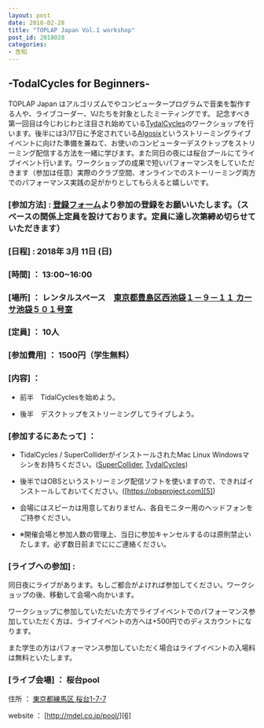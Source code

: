 ```yaml
---
layout: post
date: 2018-02-28
title: "TOPLAP Japan Vol.1 workshop"
post_id: 2018028
categories: 
- 告知
---
```


## -TodalCycles for Beginners-

TOPLAP Japan はアルゴリズムでやコンピュータープログラムで音楽を製作する人や、ライブコーダー、VJたちを対象としたミーティングです。 記念すべき第一回目は今じわじわと注目され始めている[TydalCycles][1]のワークショップを行います。後半には3/17日に予定されている[Algosix][2]というストリーミングライブイベントに向けた準備を兼ねて、お使いのコンピューターデスクトップをストリーミング配信する方法を一緒に学びます。また同日の夜には桜台プールにてライブイベント行います。ワークショップの成果で短いパフォーマンスをしていただきます（参加は任意）実際のクラブ空間、オンラインでのストーリーミング両方でのパフォーマンス実践の足がかりとしてもらえると嬉しいです。

### [参加方法] : [登録フォーム][3]より参加の登録をお願いいたします。（スペースの関係上定員を設けております。定員に達し次第締め切らせていただきます）

###  [日程] : 2018年 3月 11日 (日)

### [時間] ：  13:00~16:00

### [場所] ： レンタルスペース　[東京都豊島区西池袋１－９－１１ カーサ池袋５０１号室](https://goo.gl/maps/SVBwybnB6iF2)

### [定員] ： 10人

### [参加費用] ： 1500円（学生無料）

### [内容] ： 
  
  - 前半　TidalCyclesを始めよう。
  
  - 後半　デスクトップをストリーミングしてライブしよう。

### [参加するにあたって] ：
  
  - TidalCycles / SuperColliderがインストールされたMac Linux Windowsマシンをお持ちください。([SuperCollider][4], [TydalCycles][1])

  - 後半ではOBSというストリーミング配信ソフトを使いますので、できればインストールしておいてください。([https://obsproject.com][5])

  - 会場にはスピーカは用意しておりません、各自モニター用のヘッドフォンをご持参ください。

  - ※開催会場と参加人数の管理上、当日に参加キャンセルするのは原則禁止いたします。必ず数日前までににご連絡ください。

### [ライブへの参加] :
  
  同日夜にライブがあります。もしご都合がよければ参加してください。ワークショップの後、移動して会場へ向かいます。

  ワークショップに参加していただいた方でライブイベントでのパフォーマンス参加していただく方は、ライブイベントの方へは+500円でのディスカウントになります。

  また学生の方はパフォーマンス参加していただく場合はライブイベントの入場料は無料といたします。

### [ライブ会場] ： 桜台pool
 
  住所 ： [東京都練馬区 桜台1-7-7](https://goo.gl/maps/tGpZSrxkeuy)
 
  website ： [http://mdel.co.jp/pool/][6]



[1]: https://tidalcycles.org/

[2]: https://algorave.com/wearesix/

[3]: https://toplap.jp/

[4]: https://supercollider.github.io/

[5]: https://obsproject.com/

[6]: http://mdel.co.jp/pool/


